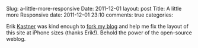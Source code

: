 Slug: a-little-more-responsive
Date: 2011-12-01
layout: post
Title: A little more Responsive
date: 2011-12-01 23:10
comments: true
categories:

Erik [Kastner](http://metaatem.com) was kind enough to [fork my blog](https://github.com/kastner/monkinetic-blog) and help me fix the layout of this site at iPhone sizes (thanks Erik!). Behold the power of the open-source weblog.
